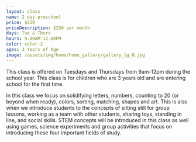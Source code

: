 ```yaml
---
layout: class
name: 2 day preschool
price: $250
priceDescription: $250 per month
days: Tue & Thurs
hours: 9.00AM-12.00PM
color: color-2
ages: 3 Years of Age
image: /assets/img/home/home_gallery/gallery_lg_8.jpg
---
```


This class is offered on Tuesdays and Thursdays from 9am-12pm during the school year. This class is for children who are 3 years old and are entering school for the first time. 

In this class we focus on solidifying letters, numbers, counting to 20 (or beyond when ready), colors, sorting, matching, shapes and art. This is also when we introduce students to the concepts of sitting still for group lessons, working as a team with other students, sharing toys, standing in line, and social skills. STEM concepts will be introduced in this class as well using games, science experiments and group activities that focus on introducing these four important fields of study.

